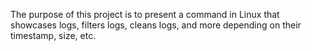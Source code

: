 The purpose of this project is to present a command in Linux that showcases
logs, filters logs, cleans logs, and more depending on their timestamp, size, etc.

